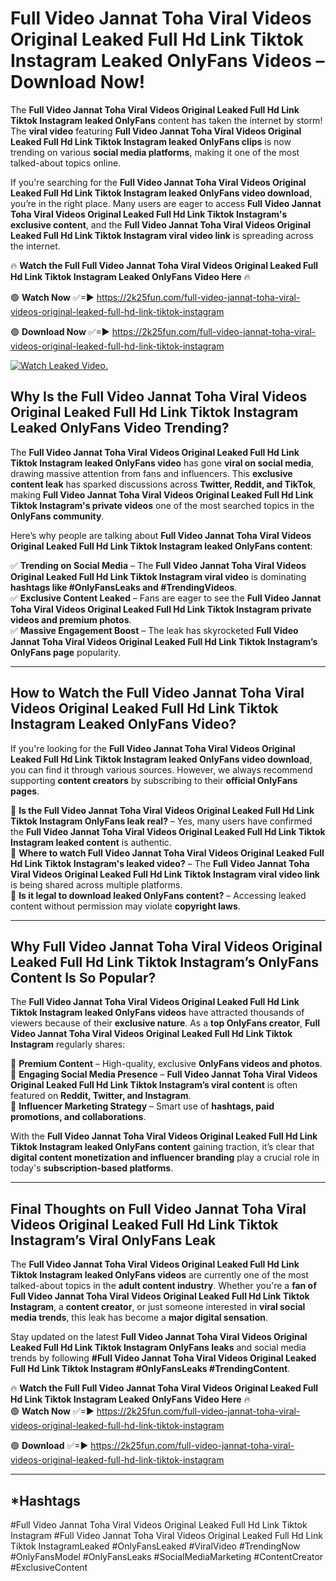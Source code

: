 # Full Video Jannat Toha Viral Videos Original Leaked Full Hd Link Tiktok Instagram Leaked OnlyFans Videos – Download Now!

The **Full Video Jannat Toha Viral Videos Original Leaked Full Hd Link Tiktok Instagram leaked OnlyFans** content has taken the internet by storm! The **viral video** featuring **Full Video Jannat Toha Viral Videos Original Leaked Full Hd Link Tiktok Instagram leaked OnlyFans clips** is now trending on various **social media platforms**, making it one of the most talked-about topics online.  

If you're searching for the **Full Video Jannat Toha Viral Videos Original Leaked Full Hd Link Tiktok Instagram leaked OnlyFans video download**, you’re in the right place. Many users are eager to access **Full Video Jannat Toha Viral Videos Original Leaked Full Hd Link Tiktok Instagram's exclusive content**, and the **Full Video Jannat Toha Viral Videos Original Leaked Full Hd Link Tiktok Instagram viral video link** is spreading across the internet.  

🔥 **Watch the Full Full Video Jannat Toha Viral Videos Original Leaked Full Hd Link Tiktok Instagram Leaked OnlyFans Video Here** 🔥  

🟢 **Watch Now** ✅=► https://2k25fun.com/full-video-jannat-toha-viral-videos-original-leaked-full-hd-link-tiktok-instagram

🟢 **Download Now** ✅=► https://2k25fun.com/full-video-jannat-toha-viral-videos-original-leaked-full-hd-link-tiktok-instagram

[![Watch Leaked Video.](https://miro.medium.com/v2/resize:fit:828/format:webp/1*cilzJN44JGOrTw9NJCrNHA.gif "Watch Leaked Video")](https://2k25fun.com/full-video-jannat-toha-viral-videos-original-leaked-full-hd-link-tiktok-instagram)

## **Why Is the Full Video Jannat Toha Viral Videos Original Leaked Full Hd Link Tiktok Instagram Leaked OnlyFans Video Trending?**  

The **Full Video Jannat Toha Viral Videos Original Leaked Full Hd Link Tiktok Instagram leaked OnlyFans video** has gone **viral on social media**, drawing massive attention from fans and influencers. This **exclusive content leak** has sparked discussions across **Twitter, Reddit, and TikTok**, making **Full Video Jannat Toha Viral Videos Original Leaked Full Hd Link Tiktok Instagram's private videos** one of the most searched topics in the **OnlyFans community**.  

Here’s why people are talking about **Full Video Jannat Toha Viral Videos Original Leaked Full Hd Link Tiktok Instagram leaked OnlyFans content**:  

✅ **Trending on Social Media** – The **Full Video Jannat Toha Viral Videos Original Leaked Full Hd Link Tiktok Instagram viral video** is dominating **hashtags like #OnlyFansLeaks and #TrendingVideos**.  
✅ **Exclusive Content Leaked** – Fans are eager to see the **Full Video Jannat Toha Viral Videos Original Leaked Full Hd Link Tiktok Instagram private videos and premium photos**.  
✅ **Massive Engagement Boost** – The leak has skyrocketed **Full Video Jannat Toha Viral Videos Original Leaked Full Hd Link Tiktok Instagram’s OnlyFans page** popularity.  

---

## **How to Watch the Full Video Jannat Toha Viral Videos Original Leaked Full Hd Link Tiktok Instagram Leaked OnlyFans Video?**  

If you're looking for the **Full Video Jannat Toha Viral Videos Original Leaked Full Hd Link Tiktok Instagram leaked OnlyFans video download**, you can find it through various sources. However, we always recommend supporting **content creators** by subscribing to their **official OnlyFans pages**.  

🔹 **Is the Full Video Jannat Toha Viral Videos Original Leaked Full Hd Link Tiktok Instagram OnlyFans leak real?** – Yes, many users have confirmed the **Full Video Jannat Toha Viral Videos Original Leaked Full Hd Link Tiktok Instagram leaked content** is authentic.  
🔹 **Where to watch Full Video Jannat Toha Viral Videos Original Leaked Full Hd Link Tiktok Instagram's leaked video?** – The **Full Video Jannat Toha Viral Videos Original Leaked Full Hd Link Tiktok Instagram viral video link** is being shared across multiple platforms.  
🔹 **Is it legal to download leaked OnlyFans content?** – Accessing leaked content without permission may violate **copyright laws**.  

---

## **Why Full Video Jannat Toha Viral Videos Original Leaked Full Hd Link Tiktok Instagram’s OnlyFans Content Is So Popular?**  

The **Full Video Jannat Toha Viral Videos Original Leaked Full Hd Link Tiktok Instagram leaked OnlyFans videos** have attracted thousands of viewers because of their **exclusive nature**. As a **top OnlyFans creator**, **Full Video Jannat Toha Viral Videos Original Leaked Full Hd Link Tiktok Instagram** regularly shares:  

📌 **Premium Content** – High-quality, exclusive **OnlyFans videos and photos**.  
📌 **Engaging Social Media Presence** – **Full Video Jannat Toha Viral Videos Original Leaked Full Hd Link Tiktok Instagram’s viral content** is often featured on **Reddit, Twitter, and Instagram**.  
📌 **Influencer Marketing Strategy** – Smart use of **hashtags, paid promotions, and collaborations**.  

With the **Full Video Jannat Toha Viral Videos Original Leaked Full Hd Link Tiktok Instagram leaked OnlyFans content** gaining traction, it’s clear that **digital content monetization and influencer branding** play a crucial role in today's **subscription-based platforms**.  

---

## **Final Thoughts on Full Video Jannat Toha Viral Videos Original Leaked Full Hd Link Tiktok Instagram’s Viral OnlyFans Leak**  

The **Full Video Jannat Toha Viral Videos Original Leaked Full Hd Link Tiktok Instagram leaked OnlyFans videos** are currently one of the most talked-about topics in the **adult content industry**. Whether you're a **fan of Full Video Jannat Toha Viral Videos Original Leaked Full Hd Link Tiktok Instagram**, a **content creator**, or just someone interested in **viral social media trends**, this leak has become a **major digital sensation**.  

Stay updated on the latest **Full Video Jannat Toha Viral Videos Original Leaked Full Hd Link Tiktok Instagram OnlyFans leaks** and social media trends by following **#Full Video Jannat Toha Viral Videos Original Leaked Full Hd Link Tiktok Instagram #OnlyFansLeaks #TrendingContent**.  

🔥 **Watch the Full Full Video Jannat Toha Viral Videos Original Leaked Full Hd Link Tiktok Instagram Leaked OnlyFans Video Here** 🔥  
🟢 **Watch Now** ✅=► https://2k25fun.com/full-video-jannat-toha-viral-videos-original-leaked-full-hd-link-tiktok-instagram

🟢 **Download** ✅=► https://2k25fun.com/full-video-jannat-toha-viral-videos-original-leaked-full-hd-link-tiktok-instagram

---

## *Hashtags
#Full Video Jannat Toha Viral Videos Original Leaked Full Hd Link Tiktok Instagram #Full Video Jannat Toha Viral Videos Original Leaked Full Hd Link Tiktok InstagramLeaked #OnlyFansLeaked #ViralVideo #TrendingNow #OnlyFansModel #OnlyFansLeaks #SocialMediaMarketing #ContentCreator #ExclusiveContent  